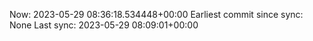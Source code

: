 Now: 2023-05-29 08:36:18.534448+00:00 Earliest commit since sync: None Last sync: 2023-05-29 08:09:01+00:00
